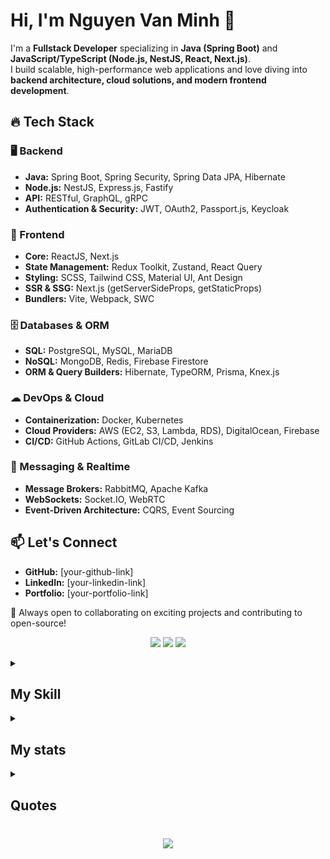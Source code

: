 <!-- Header -->
# Hi, I'm Nguyen Van Minh 👋  

I'm a **Fullstack Developer** specializing in **Java (Spring Boot)** and **JavaScript/TypeScript (Node.js, NestJS, React, Next.js)**.  
I build scalable, high-performance web applications and love diving into **backend architecture, cloud solutions, and modern frontend development**.  

## 🔥 Tech Stack  

### 🖥 Backend  
- **Java:** Spring Boot, Spring Security, Spring Data JPA, Hibernate  
- **Node.js:** NestJS, Express.js, Fastify  
- **API:** RESTful, GraphQL, gRPC  
- **Authentication & Security:** JWT, OAuth2, Passport.js, Keycloak  

### 🎨 Frontend  
- **Core:** ReactJS, Next.js  
- **State Management:** Redux Toolkit, Zustand, React Query  
- **Styling:** SCSS, Tailwind CSS, Material UI, Ant Design  
- **SSR & SSG:** Next.js (getServerSideProps, getStaticProps)  
- **Bundlers:** Vite, Webpack, SWC  

### 🗄 Databases & ORM  
- **SQL:** PostgreSQL, MySQL, MariaDB  
- **NoSQL:** MongoDB, Redis, Firebase Firestore  
- **ORM & Query Builders:** Hibernate, TypeORM, Prisma, Knex.js  

### ☁ DevOps & Cloud  
- **Containerization:** Docker, Kubernetes  
- **Cloud Providers:** AWS (EC2, S3, Lambda, RDS), DigitalOcean, Firebase  
- **CI/CD:** GitHub Actions, GitLab CI/CD, Jenkins  

### 📡 Messaging & Realtime  
- **Message Brokers:** RabbitMQ, Apache Kafka  
- **WebSockets:** Socket.IO, WebRTC  
- **Event-Driven Architecture:** CQRS, Event Sourcing  

## 📫 Let's Connect  
- **GitHub:** [your-github-link]  
- **LinkedIn:** [your-linkedin-link]  
- **Portfolio:** [your-portfolio-link]  

🚀 Always open to collaborating on exciting projects and contributing to open-source!  
<!-- Markdown content here -->


<!-- Footer -->
<div align="center">

![](https://komarev.com/ghpvc/?username=nvminh162&color=ff69b4) 
![](https://custom-icon-badges.demolab.com/github/followers/nvminh162?logo=person-add&style=social&logoColor=black) 
![](https://custom-icon-badges.demolab.com/github/stars/nvminh162?logo=star&style=social&logoColor=black)

</div>

<details>
  <summary><h2>My Skill</h2></summary> 
  <div align="center">
    Updating ...
  </div>
</details>

<details>
  <summary><h2>My stats</h2></summary> 
  <div align="center">
    <img src="https://github-readme-stats.vercel.app/api?username=nvminh162&show_icons=true&theme=dracula" alt="Githubstat" title="GithubStat" height="192px"/>
    <img src="https://github-readme-stats.vercel.app/api/top-langs/?username=nvminh162&layout=compact&theme=dracula" alt="TopLanguages" title="TopLanguages" height="192px"/>
    <img src="https://streak-stats.demolab.com?user=nvminh162&theme=dracula&hide_border=true&short_numbers=true&date_format=M%20j%5B%2C%20Y%5D" alt="GitHubStreak" title="activityContribution"/>
    <img src="https://github-profile-trophy.vercel.app/?username=nvminh162&row=1&column=9&theme=dracula" title="trophyProfileGithub"/>
    <img src="https://github-readme-activity-graph.vercel.app/graph?username=nvminh162&theme=dracula" alt="activityContribution" title="activityContribution"/>
    
  </div>
</details>

<details>
  <summary><h2>Quotes</h2></summary> 
  <div align="center">

  ![](https://quotes-github-readme.vercel.app/api?type=horizontal&theme=radical)

  </div>

  <div align="center">
      <img src="https://github.com/thanhtin4401/thanhtin4401/assets/85281544/a65ececb-7042-4a69-b9a6-71381c48b003" alt="giphy" />
  </div>
</details>

<h3 align="center">
  <img src="https://readme-typing-svg.herokuapp.com/?font=Righteous&size=25&center=true&vCenter=true&width=500&height=70&duration=4000&lines=Thanks+for+visiting!+✌️;+Shot+me+a+message+on+Linkedin!;I'm+always+down+to+collab+:)">
</h3>

<!-- written by @nvminh162 -->